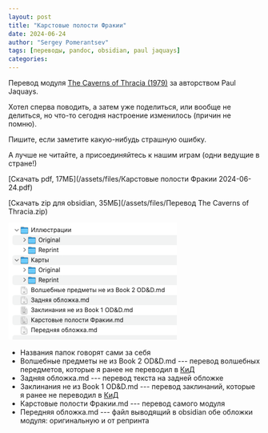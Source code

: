```yaml
---
layout: post
title: "Карстовые полости Фракии"
date: 2024-06-24
author: "Sergey Pomerantsev"
tags: [переводы, pandoc, obsidian, paul jaquays]
categories:
---
```


Перевод модуля [The Caverns of Thracia (1979)](https://rpggeek.com/rpgitem/46078/the-caverns-of-thracia) за авторством Paul Jaquays.

Хотел сперва поводить, а затем уже поделиться, или вообще не делиться, но что-то сегодня настроение изменилось (причин не помню).

Пишите, если заметите какую-нибудь страшную ошибку.

А лучше не читайте, а присоединяйтесь к нашим играм (одни ведущие в стране!)

[Скачать pdf, 17МБ](/assets/files/Карстовые полости Фракии 2024-06-24.pdf)

[Скачать zip для obsidian, 35МБ](/assets/files/Перевод The Caverns of Thracia.zip)

![Список файлов в архиве](/assets/images/obsidian-thracia-zip.png)

- Названия папок говорят сами за себя
- Волшебные предметы не из Book 2 OD&D.md --- перевод волшебных передметов, которые я ранее не переводил в [КиД](https://github.com/StuartZaq/rats-and-doors/tree/main)
- Задняя обложка.md --- перевод текста на задней обложке
- Заклинания не из Book 1 OD&D.md --- перевод заклинаний, которые я ранее не переводил в [КиД](https://github.com/StuartZaq/rats-and-doors/tree/main)
- Карстовые полости Фракии.md --- перевод самого модуля
- Передняя обложка.md --- файл выводящий в obsidian обе обложки модуля:  оригинальную и от репринта
